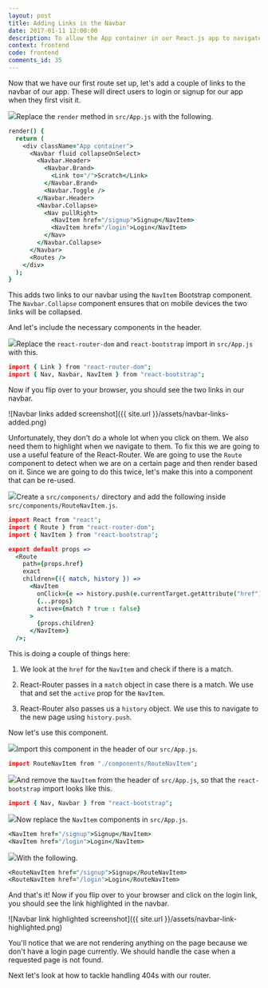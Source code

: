 ```yaml
---
layout: post
title: Adding Links in the Navbar
date: 2017-01-11 12:00:00
description: To allow the App container in our React.js app to navigate to a link, we are going to use the withRouter higher-order component. The withRouter HOC from React Router adds the route related props to our component. With this we can call history.push to navigate around our app.
context: frontend
code: frontend
comments_id: 35
---
```


Now that we have our first route set up, let's add a couple of links to the navbar of our app. These will direct users to login or signup for our app when they first visit it.

<img class="code-marker" src="{{ site.url }}/assets/s.png" />Replace the `render` method in `src/App.js` with the following.

``` coffee
render() {
  return (
    <div className="App container">
      <Navbar fluid collapseOnSelect>
        <Navbar.Header>
          <Navbar.Brand>
            <Link to="/">Scratch</Link>
          </Navbar.Brand>
          <Navbar.Toggle />
        </Navbar.Header>
        <Navbar.Collapse>
          <Nav pullRight>
            <NavItem href="/signup">Signup</NavItem>
            <NavItem href="/login">Login</NavItem>
          </Nav>
        </Navbar.Collapse>
      </Navbar>
      <Routes />
    </div>
  );
}
```

This adds two links to our navbar using the `NavItem` Bootstrap component. The `Navbar.Collapse` component ensures that on mobile devices the two links will be collapsed.

And let's include the necessary components in the header.

<img class="code-marker" src="{{ site.url }}/assets/s.png" />Replace the `react-router-dom` and `react-bootstrap` import in `src/App.js` with this.

``` coffee
import { Link } from "react-router-dom";
import { Nav, Navbar, NavItem } from "react-bootstrap";
```

Now if you flip over to your browser, you should see the two links in our navbar.

![Navbar links added screenshot]({{ site.url }}/assets/navbar-links-added.png)

Unfortunately, they don't do a whole lot when you click on them. We also need them to highlight when we navigate to them. To fix this we are going to use a useful feature of the React-Router. We are going to use the `Route` component to detect when we are on a certain page and then render based on it. Since we are going to do this twice, let's make this into a component that can be re-used.

<img class="code-marker" src="{{ site.url }}/assets/s.png" />Create a `src/components/` directory and add the following inside `src/components/RouteNavItem.js`.

``` coffee
import React from "react";
import { Route } from "react-router-dom";
import { NavItem } from "react-bootstrap";

export default props =>
  <Route
    path={props.href}
    exact
    children={({ match, history }) =>
      <NavItem
        onClick={e => history.push(e.currentTarget.getAttribute("href"))}
        {...props}
        active={match ? true : false}
      >
        {props.children}
      </NavItem>}
  />;
```

This is doing a couple of things here:

1. We look at the `href` for the `NavItem` and check if there is a match.

2. React-Router passes in a `match` object in case there is a match. We use that and set the `active` prop for the `NavItem`.

3. React-Router also passes us a `history` object. We use this to navigate to the new page using `history.push`.

Now let's use this component.

<img class="code-marker" src="{{ site.url }}/assets/s.png" />Import this component in the header of our `src/App.js`.

``` coffee
import RouteNavItem from "./components/RouteNavItem";
```

<img class="code-marker" src="{{ site.url }}/assets/s.png" />And remove the `NavItem` from the header of `src/App.js`, so that the `react-bootstrap` import looks like this.

``` coffee
import { Nav, Navbar } from "react-bootstrap";
```

<img class="code-marker" src="{{ site.url }}/assets/s.png" />Now replace the `NavItem` components in `src/App.js`.

``` coffee
<NavItem href="/signup">Signup</NavItem>
<NavItem href="/login">Login</NavItem>
```

<img class="code-marker" src="{{ site.url }}/assets/s.png" />With the following.

``` coffee
<RouteNavItem href="/signup">Signup</RouteNavItem>
<RouteNavItem href="/login">Login</RouteNavItem>
```

And that's it! Now if you flip over to your browser and click on the login link, you should see the link highlighted in the navbar.

![Navbar link highlighted screenshot]({{ site.url }}/assets/navbar-link-highlighted.png)

You'll notice that we are not rendering anything on the page because we don't have a login page currently. We should handle the case when a requested page is not found.

Next let's look at how to tackle handling 404s with our router.
